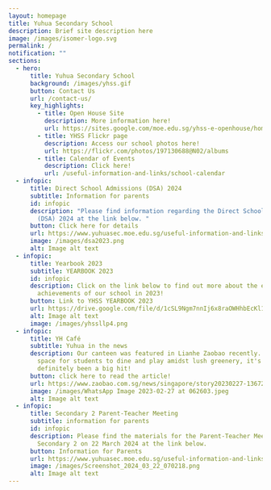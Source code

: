 ```yaml
---
layout: homepage
title: Yuhua Secondary School
description: Brief site description here
image: /images/isomer-logo.svg
permalink: /
notification: ""
sections:
  - hero:
      title: Yuhua Secondary School
      background: /images/yhss.gif
      button: Contact Us
      url: /contact-us/
      key_highlights:
        - title: Open House Site
          description: More information here!
          url: https://sites.google.com/moe.edu.sg/yhss-e-openhouse/home
        - title: YHSS Flickr page
          description: Access our school photos here!
          url: https://flickr.com/photos/197130688@N02/albums
        - title: Calendar of Events
          description: Click here!
          url: /useful-information-and-links/school-calendar
  - infopic:
      title: Direct School Admissions (DSA) 2024
      subtitle: Information for parents
      id: infopic
      description: "Please find information regarding the Direct School Admissions
        (DSA) 2024 at the link below. "
      button: Click here for details
      url: https://www.yuhuasec.moe.edu.sg/useful-information-and-links/direct-school-admissions-dsa/
      image: /images/dsa2023.png
      alt: Image alt text
  - infopic:
      title: Yearbook 2023
      subtitle: YEARBOOK 2023
      id: infopic
      description: Click on the link below to find out more about the events and
        achievements of our school in 2023!
      button: Link to YHSS YEARBOOK 2023
      url: https://drive.google.com/file/d/1cSL9Ngm7nnIj6x8raOWHhbEcKl163s6Z/view?usp=drive_web
      alt: Image alt text
      image: /images/yhssllp4.png
  - infopic:
      title: YH Café
      subtitle: Yuhua in the news
      description: Our canteen was featured in Lianhe Zaobao recently. An inviting
        space for students to dine and play amidst lush greenery, it's
        definitely been a big hit!
      button: click here to read the article!
      url: https://www.zaobao.com.sg/news/singapore/story20230227-1367207
      image: /images/WhatsApp Image 2023-02-27 at 062603.jpeg
      alt: Image alt text
  - infopic:
      title: Secondary 2 Parent-Teacher Meeting
      subtitle: information for parents
      id: infopic
      description: Please find the materials for the Parent-Teacher Meeting for
        Secondary 2 on 22 March 2024 at the link below.
      button: Information for Parents
      url: https://www.yuhuasec.moe.edu.sg/useful-information-and-links/information-for-parents/
      image: /images/Screenshot_2024_03_22_070218.png
      alt: Image alt text
---
```


